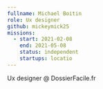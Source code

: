 ```yaml
---
fullname: Michael Boitin
role: Ux designer
github: mickeymick25
missions:
  - start: 2021-02-08
    end: 2021-05-08
    status: independent
    startups: locatio
---
```


Ux designer @ DossierFacile.fr
